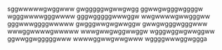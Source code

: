 sggwwwwwgwggwww
gwgggggwgwwgwgg
ggwwgwgggwggggw
wgggwwwwgggwwww
gggwgggggwwwggw
wwgwwwwgwwgggww
gggwwwggggwwwww
gwgggwwgwgwwggw
gwwgwgggwgggwww
wwwggwwwwgwwwww
wwwgwwgwggwwggw
wgggwggwgwwggww
ggwwggwgggggwww
wwwwggwwgwwgwww
wggggwwwggwggga